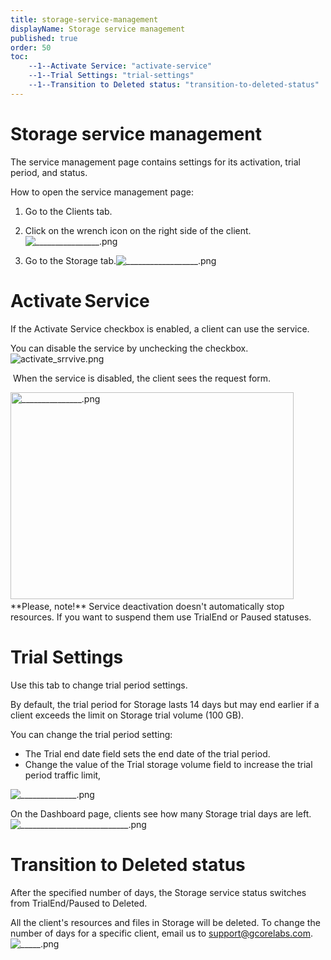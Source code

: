 ```yaml
---
title: storage-service-management
displayName: Storage service management
published: true
order: 50
toc:
    --1--Activate Service: "activate-service"
    --1--Trial Settings: "trial-settings"
    --1--Transition to Deleted status: "transition-to-deleted-status"
---
```


# Storage service management

The service management page contains settings for its activation, trial period, and status.

How to open the service management page:  

1.  Go to the Clients tab.  
    
2.  Click on the wrench icon on the right side of the client.<img src="https://assets.gcore.pro/docs/reseller-support/old-admin-panel/general/storage-service-management/________________.png" alt="________________.png">  
    
3.  Go to the Storage tab.<img src="https://assets.gcore.pro/docs/reseller-support/old-admin-panel/general/storage-service-management/__________________.png" alt="__________________.png">

Activate Service  
==================

If the Activate Service checkbox is enabled, a client can use the service.

You can disable the service by unchecking the checkbox.<img src="https://assets.gcore.pro/docs/reseller-support/old-admin-panel/general/storage-service-management/activate_srrvive.png" alt="activate_srrvive.png">

 When the service is disabled, the client sees the request form.

<img src="https://assets.gcore.pro/docs/reseller-support/old-admin-panel/general/storage-service-management/_______________.png" alt="_______________.png" width="453" height="331">  
   
**Please, note!** Service deactivation doesn't automatically stop resources. If you want to suspend them use TrialEnd or Paused statuses.

Trial Settings 
===============

Use this tab to change trial period settings.

By default, the trial period for Storage lasts 14 days but may end earlier if a client exceeds the limit on Storage trial volume (100 GB).

You can change the trial period setting:

*   The Trial end date field sets the end date of the trial period. 
*   Change the value of the Trial storage volume field to increase the trial period traffic limit,

<img src="https://assets.gcore.pro/docs/reseller-support/old-admin-panel/general/storage-service-management/______________.png" alt="______________.png">

On the Dashboard page, clients see how many Storage trial days are left.<img src="https://assets.gcore.pro/docs/reseller-support/old-admin-panel/general/storage-service-management/___________________________.png" alt="___________________________.png">

Transition to Deleted status 
=============================

After the specified number of days, the Storage service status switches from TrialEnd/Paused to Deleted.

All the client's resources and files in Storage will be deleted. To change the number of days for a specific client, email us to [support@gcorelabs.com](mailto:support@gcorelabs.com).<img src="https://assets.gcore.pro/docs/reseller-support/old-admin-panel/general/storage-service-management/_____.png" alt="_____.png">